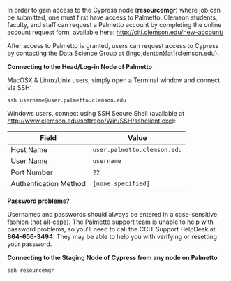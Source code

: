 In order to gain access to the Cypress node (**resourcemgr**) where job can be submitted, one must first have access to Palmetto. Clemson students, faculty, and staff can request a Palmetto  account by completing the online account request form, 
available here:  <http://citi.clemson.edu/new-account/>

After access to Palmetto is granted, users can request access to Cypress by contacting the Data Science Group at {lngo,denton}[at]{clemson.edu}.

**Connecting to the Head/Log-in Node of Palmetto**

MacOSX & Linux/Unix users, simply open a Terminal window and connect via SSH:

    ssh username@user.palmetto.clemson.edu 

Windows users,  connect using SSH Secure Shell 
(available at  <http://www.clemson.edu/softrepo/Win/SSH/sshclient.exe>):

Field | Value
----- | --------
Host Name |  `user.palmetto.clemson.edu`
User Name | `username`
Port Number |  `22`
Authentication Method |  `[none specified]`


**Password problems?**  

Usernames and passwords should always be entered in a case-sensitive fashion (not all-caps). 
The Palmetto support team is unable to help with password problems, so you'll need to call the CCIT 
Support HelpDesk at **864-656-3494**. They may be able to help you with verifying or resetting your password.

**Connecting to the Staging Node of Cypress from any node on Palmetto**

    ssh resourcemgr
